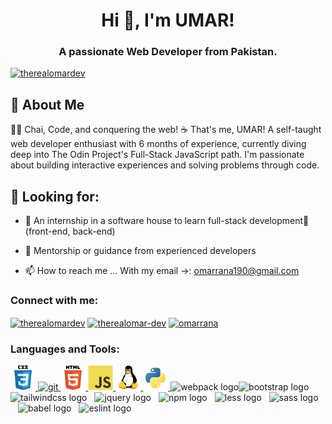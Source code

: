 <h1 align="center">Hi 👋, I'm UMAR!</h1>
<h3 align="center">A passionate Web Developer from Pakistan.</h3>


<p align="left"> <a href="https://twitter.com/therealomardev" target="blank"><img src="https://img.shields.io/twitter/follow/therealomardev?logo=twitter&style=for-the-badge" alt="therealomardev" /></a> </p>

## 🚀 About Me
🙋‍♂️ Chai, Code, and conquering the web! ☕ That's me, UMAR! A self-taught web developer enthusiast with 6 months of experience, currently diving deep into The Odin Project's Full-Stack JavaScript path. I'm passionate about building interactive experiences and solving problems through code.


## 👀 Looking for:
- 🚨 An internship in a software house to learn full-stack development🚀 (front-end, back-end)

- 🫅 Mentorship or guidance from experienced developers

- 📫 How to reach me ... With my email →: omarrana190@gmail.com

<h3 align="left">Connect with me:</h3>
<p align="left">
<a href="https://twitter.com/therealomardev" target="blank"><img align="center" src="https://raw.githubusercontent.com/rahuldkjain/github-profile-readme-generator/master/src/images/icons/Social/twitter.svg" alt="therealomardev" height="30" width="40" /></a>
<a href="https://linkedin.com/in/therealomar-dev" target="blank"><img align="center" src="https://raw.githubusercontent.com/rahuldkjain/github-profile-readme-generator/master/src/images/icons/Social/linked-in-alt.svg" alt="therealomar-dev" height="30" width="40" /></a>
<a href="https://www.leetcode.com/omarrana" target="blank"><img align="center" src="https://raw.githubusercontent.com/rahuldkjain/github-profile-readme-generator/master/src/images/icons/Social/leet-code.svg" alt="omarrana" height="30" width="40" /></a>
</p>

<h3 align="left">Languages and Tools:</h3>
<p align="left"> <a href="https://www.w3schools.com/css/" target="_blank" rel="noreferrer"> <img src="https://raw.githubusercontent.com/devicons/devicon/master/icons/css3/css3-original-wordmark.svg" alt="css3" width="40" height="40"/> </a> <a href="https://git-scm.com/" target="_blank" rel="noreferrer"> <img src="https://www.vectorlogo.zone/logos/git-scm/git-scm-icon.svg" alt="git" width="40" height="40"/> </a> <a href="https://www.w3.org/html/" target="_blank" rel="noreferrer"> <img src="https://raw.githubusercontent.com/devicons/devicon/master/icons/html5/html5-original-wordmark.svg" alt="html5" width="40" height="40"/> </a> <a href="https://developer.mozilla.org/en-US/docs/Web/JavaScript" target="_blank" rel="noreferrer"> <img src="https://raw.githubusercontent.com/devicons/devicon/master/icons/javascript/javascript-original.svg" alt="javascript" width="40" height="40"/> </a> <a href="https://www.linux.org/" target="_blank" rel="noreferrer"> <img src="https://raw.githubusercontent.com/devicons/devicon/master/icons/linux/linux-original.svg" alt="linux" width="40" height="40"/> </a> <a href="https://www.python.org" target="_blank" rel="noreferrer"> <img src="https://raw.githubusercontent.com/devicons/devicon/master/icons/python/python-original.svg" alt="python" width="40" height="40"/> </a> <img src="https://cdn.jsdelivr.net/gh/devicons/devicon/icons/webpack/webpack-original.svg" height="40" alt="webpack logo"  /><img src="https://cdn.jsdelivr.net/gh/devicons/devicon/icons/bootstrap/bootstrap-original.svg" height="40" alt="bootstrap logo"  /><img width="12" /><img src="https://skillicons.dev/icons?i=tailwind" height="40" alt="tailwindcss logo"  /><img width="12" /><img src="https://cdn.simpleicons.org/jquery/0769AD" height="40" alt="jquery logo"  /><img width="12" /><img src="https://cdn.jsdelivr.net/gh/devicons/devicon/icons/npm/npm-original-wordmark.svg" height="40" alt="npm logo"  /><img width="12" /><img src="https://cdn.jsdelivr.net/gh/devicons/devicon/icons/less/less-plain-wordmark.svg" height="40" alt="less logo"  /><img width="12" /><img src="https://cdn.jsdelivr.net/gh/devicons/devicon/icons/sass/sass-original.svg" height="40" alt="sass logo"  /><img width="12" /><img src="https://cdn.jsdelivr.net/gh/devicons/devicon/icons/babel/babel-original.svg" height="40" alt="babel logo"  /><img width="12" /><img src="https://cdn.jsdelivr.net/gh/devicons/devicon/icons/eslint/eslint-original.svg" height="40" alt="eslint logo"/></p>



<!---
OmarRana-dev/omarrana-dev is a ✨ special ✨ repository because its `README.md` (this file) appears on your GitHub profile.
You can click the Preview link to take a look at your changes.
--->
